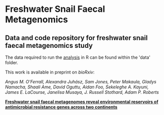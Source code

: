 # Freshwater Snail Faecal Metagenomics

## Data and code repository for freshwater snail faecal metagenomics study

The data required to run the [analysis](code/Snail_faecal_V2.html) in R can be found within the 'data' folder.


This work is available in preprint on *bioRxiv*:

*Angus M. O’Ferrall, Alexandra Juhász, Sam Jones, Peter Makaula, Gladys Namacha, Shaali Ame, David Oguttu, Aidan Foo, Sekeleghe A. Kayuni, James E. LaCourse, Janelisa Musaya, J. Russell Stothard, Adam P. Roberts*

[**Freshwater snail faecal metagenomes reveal environmental reservoirs of antimicrobial resistance genes across two continents**](https://www.biorxiv.org/content/10.1101/2025.02.26.640299v1)
